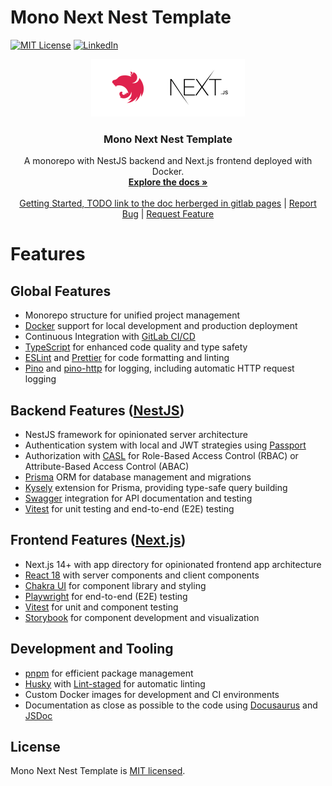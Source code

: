# Mono Next Nest Template

[![MIT License][license-shield]][license-url]
[![LinkedIn][linkedin-shield]][linkedin-url]

<div align="center">
  <a href="https://gitlab.com/tetris973/mono-next-nest-template">
    <img src="./docs-website/docs/img/logo.png" alt="Logo" width="246" height="92" />
  </a>

  <h3 align="center">Mono Next Nest Template</h3>

  <p align="center">
    A monorepo with NestJS backend and Next.js frontend deployed with Docker.
    <br />
    <a href="https://gitlab.com/tetris973/mono-next-nest-template"><strong>Explore the docs »</strong></a>
    <br />
    <br />
    <a href="./docs-website/docs/README.mdx">Getting Started, TODO link to the doc herberged in gitlab pages</a>
    |
    <a href="https://gitlab.com/tetris973/mono-next-nest-template/-/issues/new">Report Bug</a>
    |
    <a href="https://gitlab.com/tetris973/mono-next-nest-template/-/issues/new">Request Feature</a>
  </p>
</div>

# Features

## Global Features

- Monorepo structure for unified project management
- [Docker](https://www.docker.com/) support for local development and production deployment
- Continuous Integration with [GitLab CI/CD](https://docs.gitlab.com/ee/ci/)
- [TypeScript](https://www.typescriptlang.org/) for enhanced code quality and type safety
- [ESLint](https://eslint.org/) and [Prettier](https://prettier.io/) for code formatting and linting
- [Pino](https://getpino.io/) and [pino-http](https://github.com/pinojs/pino-http) for logging, including automatic HTTP request logging

## Backend Features ([NestJS](https://nestjs.com/))

- NestJS framework for opinionated server architecture
- Authentication system with local and JWT strategies using [Passport](http://www.passportjs.org/)
- Authorization with [CASL](https://casl.js.org/v6/en/) for Role-Based Access Control (RBAC) or Attribute-Based Access Control (ABAC)
- [Prisma](https://www.prisma.io/) ORM for database management and migrations
- [Kysely](https://kysely.dev/) extension for Prisma, providing type-safe query building
- [Swagger](https://swagger.io/) integration for API documentation and testing
- [Vitest](https://vitest.dev/) for unit testing and end-to-end (E2E) testing

## Frontend Features ([Next.js](https://nextjs.org/))

- Next.js 14+ with app directory for opinionated frontend app architecture
- [React 18](https://reactjs.org/) with server components and client components
- [Chakra UI](https://chakra-ui.com/) for component library and styling
- [Playwright](https://playwright.dev/) for end-to-end (E2E) testing
- [Vitest](https://vitest.dev/) for unit and component testing
- [Storybook](https://storybook.js.org/) for component development and visualization

## Development and Tooling

- [pnpm](https://pnpm.io/) for efficient package management
- [Husky](https://typicode.github.io/husky/) with [Lint-staged](https://github.com/okonet/lint-staged) for automatic linting
- Custom Docker images for development and CI environments
- Documentation as close as possible to the code using [Docusaurus](https://docusaurus.io/) and [JSDoc](https://jsdoc.app/)


## License

Mono Next Nest Template is [MIT licensed](LICENSE).

<!-- MARKDOWN LINKS & IMAGES -->
[license-shield]: https://img.shields.io/badge/license-MIT-green?style=for-the-badge
[license-url]: https://gitlab.com/tetris973/mono-next-nest-template/-/blob/main/LICENSE.txt
[linkedin-shield]: https://img.shields.io/badge/-LinkedIn-black.svg?style=for-the-badge&logo=linkedin&colorB=555
[linkedin-url]: https://www.linkedin.com/in/cedric-olender/